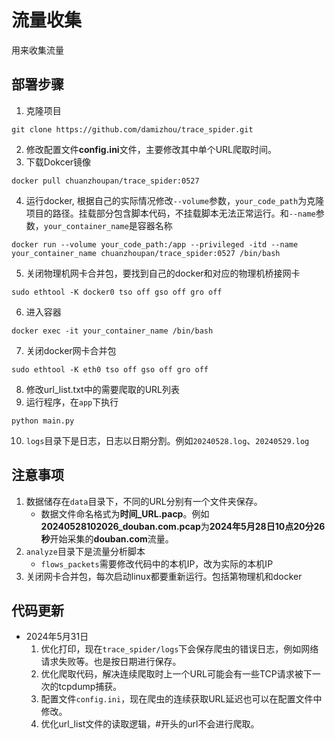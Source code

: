 # 流量收集

用来收集流量

## 部署步骤
1. 克隆项目
```
git clone https://github.com/damizhou/trace_spider.git
```
2. 修改配置文件**config.ini**文件，主要修改其中单个URL爬取时间。
3. 下载Dokcer镜像
```
docker pull chuanzhoupan/trace_spider:0527
```
4. 运行docker, 根据自己的实际情况修改`--volume`参数，`your_code_path`为克隆项目的路径。挂载部分包含脚本代码，不挂载脚本无法正常运行。和`--name`参数，`your_container_name`是容器名称
```
docker run --volume your_code_path:/app --privileged -itd --name your_container_name chuanzhoupan/trace_spider:0527 /bin/bash
```
5. 关闭物理机网卡合并包，要找到自己的docker和对应的物理机桥接网卡
```
sudo ethtool -K docker0 tso off gso off gro off
```
6. 进入容器
```
docker exec -it your_container_name /bin/bash  
```
7. 关闭docker网卡合并包
```
sudo ethtool -K eth0 tso off gso off gro off
```
8. 修改url_list.txt中的需要爬取的URL列表
9. 运行程序，在`app`下执行
```
python main.py
```
10. `logs`目录下是日志，日志以日期分割。例如`20240528.log`、`20240529.log`

## 注意事项

1. 数据储存在`data`目录下，不同的URL分别有一个文件夹保存。
	- 数据文件命名格式为**时间_URL.pacp**。例如**20240528102026_douban.com.pcap**为**2024年5月28日10点20分26秒**开始采集的**douban.com**流量。
2. `analyze`目录下是流量分析脚本
   - `flows_packets`需要修改代码中的本机IP，改为实际的本机IP
3. 关闭网卡合并包，每次启动linux都要重新运行。包括第物理机和docker

## 代码更新

- 2024年5月31日
  1. 优化打印，现在`trace_spider/logs`下会保存爬虫的错误日志，例如网络请求失败等。也是按日期进行保存。
  2. 优化爬取代码，解决连续爬取时上一个URL可能会有一些TCP请求被下一次的tcpdump捕获。
  3. 配置文件`config.ini`，现在爬虫的连续获取URL延迟也可以在配置文件中修改。
  4. 优化url_list文件的读取逻辑，#开头的url不会进行爬取。
